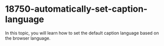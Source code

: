 # 18750-automatically-set-caption-language
In this topic, you will learn how to set the default caption language based on the browser language.
